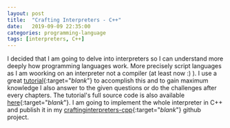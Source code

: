```yaml
---
layout: post
title:  "Crafting Interpreters - C++"
date:   2019-09-09 22:35:00
categories: programming-language
tags: [interpreters, C++]
---
```


I decided that I am going to delve into interpreters so I can understand more deeply how programming languages work. More precisely script languages as I am woorking on an interpreter not a compiler (at least now :) ).
I use a great [tutorial][craft-web]{:target="_blank_"} to accomplish this and to gain maximum knowledge I also answer to the given questions or do the challenges after every chapters. The tutorial's full source code is also available [here][craft-github]{:target="_blank_"}.
I am going to implement the whole interpreter in C++ and publish it in my [craftinginterpreters-cpp][craft-mine]{:target="_blank_"} github project.

[craft-web]:    https://craftinginterpreters.com
[craft-github]: https://github.com/munificent/craftinginterpreters
[craft-mine]:   https://github.com/mandyedi/craftinginterpreters-cpp
